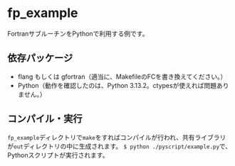 # fp_example
FortranサブルーチンをPythonで利用する例です。

## 依存パッケージ
* flang もしくは gfortran（適当に、MakefileのFCを書き換えてください。）
* Python（動作を確認したのは、Python 3.13.2。ctypesが使えれば問題ありません。）

## コンパイル・実行
`fp_example`ディレクトリで`make`をすればコンパイルが行われ、共有ライブラリが`out`ディレクトリの中に生成されます。
`$ python ./pyscript/example.py`で、Pythonスクリプトが実行されます。


